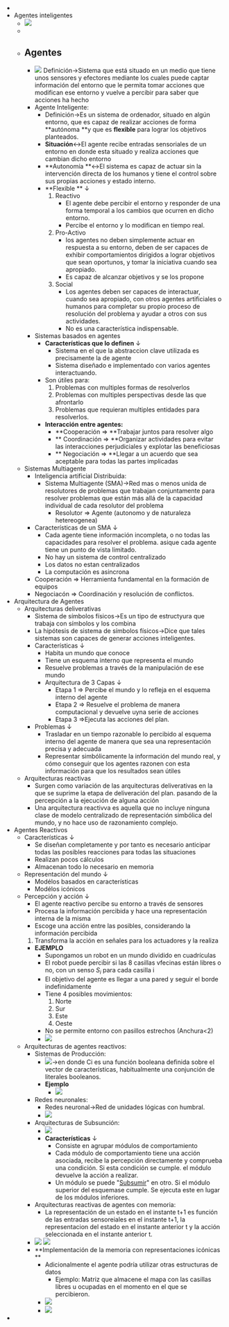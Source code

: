 - 
- Agentes inteligentes
    - ![](https://remnote-user-data.s3.amazonaws.com/nBeN9LnowNjX0H8MpAkcSThXzZVN8Hax8yvDZoXZS3kUlYMUN8LonuyUZb0HVqaajTwRR7UVw9ErxAo262J_Ht625r95rFEvdjkP_1Zw1P7kjGguVqhYhsRPrKtH3HZI.png) 
    - 
    - Agentes
        - 
        - ![](https://remnote-user-data.s3.amazonaws.com/l-J3UwydwQ01msdve9yg-eX-ep3V2cZ2_7ZF22EsaLMGA4RaTOcKYVVdKQBLQ65ySbNrTwFqtzwrYmk9hpDgC4n5UwRuAFM16psm7R2mam3lzwVzA5GMn7tI4qiYed0M.png) Definición→Sistema que está situado en un medio que tiene unos sensores y efectores mediante los cuales puede captar información del entorno que le permita tomar acciones que modifican ese entorno y vuelve a percibir para saber que acciones ha hecho
        - Agente Inteligente:
            - Definición→Es un sistema de ordenador, situado en algún entorno, que es capaz de realizar acciones de forma **autónoma **y que es **flexible** para lograr los objetivos planteados. 
            - **Situación**↔El agente recibe entradas sensoriales de un entorno en donde esta situado y realiza acciones que cambian dicho entorno
            - **Autonomía **↔El sistema es capaz de actuar sin la intervención directa de los humanos y tiene el control sobre sus propias acciones y estado interno.
            - **Flexible ** ↓ 
                1. Reactivo
                    - El agente debe percibir el entorno y responder de una forma temporal a los cambios que ocurren en dicho entorno.
                    - Percibe el entorno y lo modifican en tiempo real.
                2. Pro-Activo
                    - los agentes no deben simplemente actuar en respuesta a su entorno, deben de ser capaces de exhibir comportamientos dirigidos a lograr objetivos que sean oportunos, y tomar la iniciativa cuando sea apropiado.
                    - Es capaz de alcanzar objetivos  y se los propone
                3. Social
                    - Los agentes deben ser capaces de interactuar, cuando sea apropiado, con otros agentes artificiales o humanos para completar su propio proceso de resolución del problema y ayudar a otros con sus actividades.
                    - No es una característica indispensable.
        - Sistemas basados en agentes
            - **Características que lo definen** ↓ 
                - Sistema en el que la abstraccion clave utilizada es precisamente la de agente
                - Sistema diseñado e implementado con varios agentes interactuando. 
            - Son útiles para:
                1. Problemas con multiples formas de resolverlos
                2. Problemas con multiples perspectivas desde las que afrontarlo
                3. Problemas que requieran multiples entidades para resolverlos.
            - **Interacción entre agentes:**
                - **Cooperación ⇒ **Trabajar juntos para resolver algo
                - ** Coordinación ⇒ **Organizar actividades para evitar las interacciones perjudiciales y explotar las beneficiosas
                - ** Negociación ⇒ **Llegar a un acuerdo que sea aceptable para todas las partes implicadas
    - Sistemas Multiagente 
        - Inteligencia artificial Distribuida:
            - Sistema Multiagente (SMA)→Red mas o menos unida de resolutores de problemas que trabajan conjuntamente para resolver problemas que están más allá de la capacidad individual de cada resolutor del problema
                - Resolutor ⇒ Agente (autonomo y de naturaleza hetereogenea)
        - Características de un SMA ↓ 
            - Cada agente tiene información incompleta, o no todas las capacidades para resolver el problema. asique cada agente tiene un punto de vista limitado.
            - No hay un sistema de control centralizado
            - Los datos no estan centralizados
            - La computación es asincrona
        - Cooperación ⇒ Herramienta fundamental en la formación de equipos
        - Negociacón ⇒ Coordinación y resolución de conflictos.
- Arquitectura de Agentes
    - Arquitecturas deliverativas
        - Sistema de símbolos físicos→Es un tipo de estructyura que trabaja con símbolos y los combina
        - La hipótesis de sistema de símbolos físicos→Dice que tales sistemas son capaces de generar acciones inteligentes.
        - Características ↓ 
            - Habita un mundo que conoce
            - Tiene un esquema interno que representa el mundo
            - Resuelve problemas a través de la manipulación de ese mundo
            - Arquitectura de 3 Capas ↓ 
                - Etapa 1 ⇒ Percibe el mundo y lo refleja en el esquema interno del agente
                - Etapa 2 ⇒ Resuelve el problema de manera computacional y devuelve uyna serie de acciones
                - Etapa 3 ⇒Ejecuta las acciones del plan. 
        - Problemas ↓ 
            - Trasladar en un tiempo razonable lo percibido al esquema interno del agente de manera que sea una representación precisa y adecuada
            - Representar simbólicamente la información del mundo real, y cómo conseguir que los agentes razonen con esta información para que los resultados sean útiles
    - Arquitecturas reactivas
        - Surgen como variación de las arquitecturas deliverativas en la que se suprime la etapa de deliveración del plan. pasando de la percepción a la ejecución de alguna acción
        - Una arquitectura reactivva es aquella que no incluye ninguna clase de modelo centralizado de representación simbólica del mundo, y no hace uso de razonamiento complejo.
- Agentes Reactivos
    - Características ↓ 
        - Se diseñan completamente y por tanto es necesario anticipar todas las posibles reacciones para todas las situaciones
        - Realizan pocos cálculos
        - Almacenan todo lo necesario en memoria
    - Representación del mundo ↓ 
        - Modélos basados en características
        - Modélos icónicos
    - Percepción y acción ↓ 
        - El agente reactivo percibe su entorno a través de sensores
        - Procesa la información percibida y hace una representación interna de la misma
        - Escoge una acción entre las posibles, considerando la información percibida
        1. Transforma la acción en señales para los actuadores y la realiza
        - **EJEMPLO**
            - Supongamos un robot en un mundo dividido en cuadrículas
            - El robot puede percibir si las 8 casillas vfecinas están libres o no, con un senso $S_i$ para cada casilla i
            - El objetivo del agente es llegar a una pared y seguir el borde indefinidamente
            - Tiene 4 posibles movimientos:
                1. Norte
                2. Sur
                3. Este
                4. Oeste
            - No se permite entorno con pasillos estrechos (Anchura<2)
            - ![](https://remnote-user-data.s3.amazonaws.com/uM7IOF5GLzCMPCc7VP_Vpc1yrnvzDxFm6-Eck_feroi1C0r7NdLsnq--HBjvlBhUjFni9utAF_8sqDr3B8nYxqQJt_xnAtpdz_ztsEfA28SmohykBjWt6PPnTdRUbjU6.png) 
    - Arquitecturas de agentes reactivos:
        - Sistemas de Producción:
            - ![](https://remnote-user-data.s3.amazonaws.com/8YJT8apH_0ceRHq82Hwt-ozwodKT_itInIDjGhc8jkM5bADenRU1wl15ehZPtk6dLr-gqnxDiwMIg477um5Y62n21eyI_dZqAxGG1vi_6Dpw5oHuVMquttuV17J-FZam.png)→en donde Ci es una función booleana definida sobre el vector de características, habitualmente una conjunción de literales booleanos.
            - **Ejemplo**
                - ![](https://remnote-user-data.s3.amazonaws.com/rwD6uAF9sAunEZUSoAa3eC5eFAsb3k4lXVqFAqMPiJFZQg41arCK2eAzWguo9bsBPYLcCE8IHemAm5Hd62l9bniGK0dmT1zkTaV75TUTYXG_JQv1nSfQW8rK2zMEGuSp.png) 
        - Redes neuronales:
            - Redes neuronal→Red de unidades lógicas con humbral.
            - ![](https://remnote-user-data.s3.amazonaws.com/nGNI_uhh17gJ8hr4fr8UZX0jYiKbdZ8D9GSbTRJAvHjA4s6Fes_owU3WDspxA9-j4N_Kz-qcvrzSzVtwu2RUatoo8jlwdrDH3ujuqoim98TGsUrhuFCUmto50uV8Hu8F.png) 
        - Arquitecturas de Subsunción:
            - ![](https://remnote-user-data.s3.amazonaws.com/luAe99lXJZewJid3dTpMytgEQE8HI_0EOK--qvI0amOars9dnnV0KsbAsBd7gZHtfzTE0VzDldEWRm6zAvpvMZT-sq_sBXSA1Mi2qRVZKS_hSf72vGndkIJf9HhsK07w.png) 
            - **Características** ↓ 
                - Consiste en agrupar módulos de comportamiento
                - Cada módulo de comportamiento tiene una acción asociada, recibe la percepción directamente y comprueba una condición. Si esta condición se cumple. el módulo devuelve la acción a realizar.
                - Un módulo se puede "[Subsumir](../../../Subsumir.md)" en otro. Si el módulo superior del esquemase cumple. Se ejecuta este en lugar de los módulos inferiores.
        - Arquitecturas reactivas de agentes con memoria:
            - La representación de un estado en el instante t+1 es función de las entradas sensoreiales en el instante t+1, la representacion del estado en el instante anterior t y la acción seleccionada en el instante anterior t.
        - ![](https://remnote-user-data.s3.amazonaws.com/Fgfj1j5DvF4zCId5Aeyw96X9Wf7ksHg3XwPBKYmDQRXzdMXkYvabuqQMFhnaN5sL2V4tBw-R5cFJ1ZrHw7pSIdGULNuR4z6qoQpJ1GnenBoExUnWV9TYVr-aU8lfGQiZ.png) ![](https://remnote-user-data.s3.amazonaws.com/xIsW3-OiNQIBtq6K8_XJsIg1XxD_0KO9oPCYKDfdua-kfvmFcCq3aelOqjqxHWSBoYiXehR1we6I-yjkXTXit8HfbKijnX-zqUJdJ1rqaxlO5uxqTNoiXrySr228QMjA.png) 
        - **Implementación de la memoria con representaciones icónicas **
            - Adicionalmente el agente podría utilizar otras estructuras de datos
                - Ejemplo: Matriz que almacene el mapa con las casillas libres u ocupadas en el momento en el que se percibieron.
            - ![](https://remnote-user-data.s3.amazonaws.com/hi6m8fw_KZC5UXcjOW4AlclYQmQtlayet4bjWra1004wqb8apQ1T_jiCIbjgeyY7LayzyalgcOx7uELrzqTCbzgYK_CmcMo-JNU_vinbDoIHxBENmKqFbfayzr8YpR96.png) 
            - ![](https://remnote-user-data.s3.amazonaws.com/LyHKTL5PcpaMSEqpY8XYxc6xFtmnnzDDpFhZIDFOUwLx210r7OjZM5HF_tafWVYcOBrSDAj3Orlb_kpecvL73e7k7oqFUFt9We9KL9inVcqC4cdFgfVxKVGhWKAZ9yvv.png) 
- 
